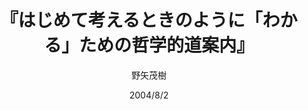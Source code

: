 ---
title: "『はじめて考えるときのように「わかる」ための哲学的道案内』"
description: "「考えるってどうすること？」と聞かれたら、あなたはどう答えますか？本書では、「考える」とはどういうことなのか、どうすればもっと上手に考えられるようになるのかを、心なごむ絵とともにやさしく解き明かします。たとえば、なぞなぞを解くことが哲学のきっかけになっていたり、なにげなく見ている夜空の星から「問題」の本質が見えてきたりする――そんな、身近な例をたくさんあげて、「考える」ということの本質に迫ります。また、身近な話題だけでなく、論理学によって、よく言われる「論理的に考える」ということは、実はできないということも証明します。見えているものをそのまま見ているだけでは考えることはできません。無知や無秩序からは問いは生じないからです。見えない枠組をはずし、いろんな知識をもち、いろんな理論を引き受けるからこそ、多くのことを鋭く問い、考えられるようになるのです。本当の「考える力」が身につく哲学絵本。"
date: 2004/8/2
draft: false
hideToc: false
enableToc: true
enableTocContent: false
author: "野矢茂樹"
tags: 
- 入門書
- ものごとの見えない枠組をはずし、本当の「考える力」が身につく哲学絵本
category: 
- 哲学・思想
series:
- PHP文庫
- 早稲田大学必修基礎演習テキスト100(2020年度)
image: images/feature2/content.png
---